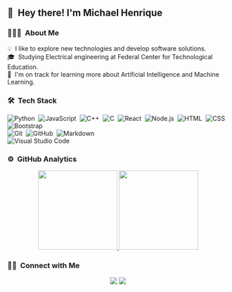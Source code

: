 <!--
**bohruz/bohruz** is a ✨ _special_ ✨ repository because its `README.md` (this file) appears on your GitHub profile.

Here are some ideas to get you started:

- 🔭 I’m currently working on ...
- 🌱 I’m currently learning ...
- 👯 I’m looking to collaborate on ...
- 🤔 I’m looking for help with ...
- 💬 Ask me about ...
- 📫 How to reach me: ...
- 😄 Pronouns: ...
- ⚡ Fun fact: ...
-->

## 👋 &nbsp;Hey there! I'm Michael Henrique

### 👨🏻‍💻 &nbsp;About Me

💡 &nbsp;I like to explore new technologies and develop software solutions.\
🎓 &nbsp;Studying Electrical engineering at Federal Center for Technological Education.\
🌱 &nbsp;I'm on track for learning more about Artificial Intelligence and Machine Learning.

### 🛠 &nbsp;Tech Stack

![Python](https://img.shields.io/badge/-Python-333333?style=flat&logo=python)&nbsp;
![JavaScript](https://img.shields.io/badge/-JavaScript-333333?style=flat&logo=javascript)&nbsp;
![C++](https://img.shields.io/badge/-C++-333333?style=flat&logo=C%2B%2B&logoColor=00599C)&nbsp;
![C](https://img.shields.io/badge/-C-333333?style=flat&logo=C&logoColor=A8B9CC)&nbsp;
![React](https://img.shields.io/badge/-React-333333?style=flat&logo=react)&nbsp;
![Node.js](https://img.shields.io/badge/-Node.js-333333?style=flat&logo=node.js)&nbsp;
![HTML](https://img.shields.io/badge/-HTML-333333?style=flat&logo=HTML5)&nbsp;
![CSS](https://img.shields.io/badge/-CSS-333333?style=flat&logo=CSS3&logoColor=1572B6)&nbsp;
![Bootstrap](https://img.shields.io/badge/-Bootstrap-333333?style=flat&logo=bootstrap&logoColor=563D7C)\
![Git](https://img.shields.io/badge/-Git-333333?style=flat&logo=git)&nbsp;
![GitHub](https://img.shields.io/badge/-GitHub-333333?style=flat&logo=github)&nbsp;
![Markdown](https://img.shields.io/badge/-Markdown-333333?style=flat&logo=markdown)\
![Visual Studio Code](https://img.shields.io/badge/-Visual%20Studio%20Code-333333?style=flat&logo=visual-studio-code&logoColor=007ACC)&nbsp;

### ⚙️ &nbsp;GitHub Analytics

<p align="center">
<a href="https://github.com/bohruz">
  <img height="180em" src="https://github-readme-stats-eight-theta.vercel.app/api?username=bohruz&show_icons=true&include_all_commits=true&count_private=true "/>
  <img height="180em" src="https://github-readme-stats-eight-theta.vercel.app/api/top-langs/?username=bohruz&layout=compact&langs_count=8&hide=java,r "/>
</a>
</p>

### 🤝🏻 &nbsp;Connect with Me

<p align="center">
<a href="https://www.linkedin.com/in/michaelhenrique/"><img src="https://img.shields.io/badge/-Michael%20Henrique-0077B5?style=flat-square&logo=Linkedin&logoColor=white"/></a>
<a href="mailto:oliveirasantos.mh@gmail.com"><img src="https://img.shields.io/badge/-oliveirasantos.mh@gmail.com-D14836?style=flat-square&logo=Gmail&logoColor=white"/></a>
</p>
